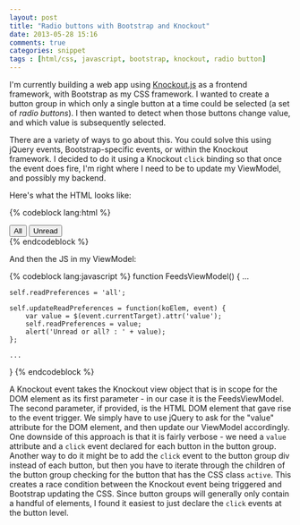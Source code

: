 ```yaml
---
layout: post
title: "Radio buttons with Bootstrap and Knockout"
date: 2013-05-28 15:16
comments: true
categories: snippet
tags : [html/css, javascript, bootstrap, knockout, radio button]
---
```


I'm currently building a web app using [Knockout.js](http://knockoutjs.com/) as a frontend framework, with Bootstrap as my CSS framework.  I wanted to create a button group in which only a single button at a time could be selected (a set of _radio buttons_).  I then wanted to detect when those buttons change value, and which value is subsequently selected.

There are a variety of ways to go about this.  You could solve this using jQuery events, Bootstrap-specific events, or within the Knockout framework.  I decided to do it using a Knockout `click` binding so that once the event does fire, I'm right where I need to be to update my ViewModel, and possibly my backend.

<!-- more -->

Here's what the HTML looks like:

{% codeblock lang:html %}
<div id="radio" class="btn-group" data-toggle="buttons-radio">
	<button type="button" class="btn active" data-bind="click: $root.updateReadPreferences" value="all">All</button>
	<button type="button" class="btn" data-bind="click: $root.updateReadPreferences" value="unread">Unread</button>
</div>
{% endcodeblock %}

And then the JS in my ViewModel:

{% codeblock lang:javascript %}
function FeedsViewModel() {
	...

	self.readPreferences = 'all';

	self.updateReadPreferences = function(koElem, event) {
		var value = $(event.currentTarget).attr('value');
		self.readPreferences = value;
		alert('Unread or all? : ' + value);
	};

	...
}
{% endcodeblock %}

A Knockout event takes the Knockout view object that is in scope for the DOM element as its first parameter - in our case it is the FeedsViewModel.  The second parameter, if provided, is the HTML DOM element that gave rise to the event trigger.  We simply have to use jQuery to ask for the "value" attribute for the DOM element, and then update our ViewModel accordingly.  One downside of this approach is that it is fairly verbose - we need a `value` attribute and a `click` event declared for each button in the button group.  Another way to do it might be to add the `click` event to the button group div instead of each button, but then you have to iterate through the children of the button group checking for the button that has the CSS class `active`.  This creates a race condition between the Knockout event being triggered and Bootstrap updating the CSS.  Since button groups will generally only contain a handful of elements, I found it easiest to just declare the `click` events at the button level.
